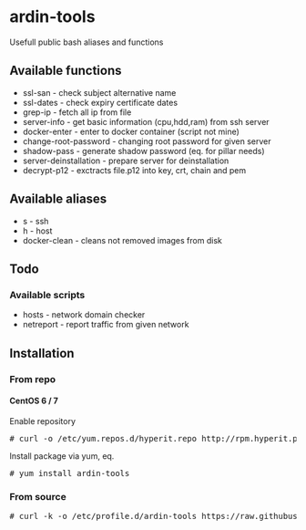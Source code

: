 # ardin-tools

Usefull public bash aliases and functions

## Available functions

* ssl-san - check subject alternative name
* ssl-dates - check expiry certificate dates
* grep-ip - fetch all ip from file
* server-info - get basic information (cpu,hdd,ram) from ssh server
* docker-enter - enter to docker container (script not mine)
* change-root-password - changing root password for given server
* shadow-pass - generate shadow password (eq. for pillar needs)
* server-deinstallation - prepare server for deinstallation
* decrypt-p12 - exctracts file.p12 into key, crt, chain and pem

## Available aliases

* s - ssh
* h - host
* docker-clean - cleans not removed images from disk

## Todo

### Available scripts
* hosts - network domain checker
* netreport - report traffic from given network

## Installation

### From repo

#### CentOS 6 / 7
Enable repository
<pre>
# curl -o /etc/yum.repos.d/hyperit.repo http://rpm.hyperit.pl/yum/hyperit.repo
</pre>

Install package via yum, eq.
<pre>
# yum install ardin-tools
</pre>

### From source
<pre>
# curl -k -o /etc/profile.d/ardin-tools https://raw.githubusercontent.com/ardin/ardin-tools/master/SOURCES/etc/profile.d/ardin-tools.sh
</pre>

